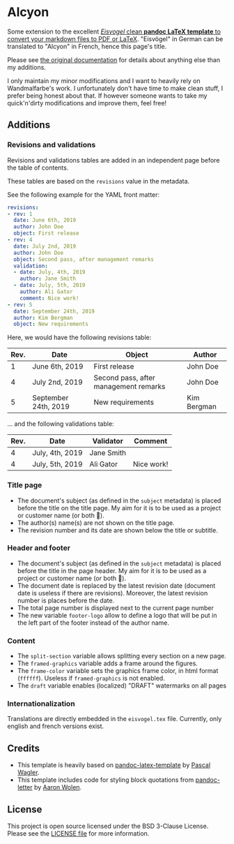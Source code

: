 # Alcyon

Some extension to the excellent [*Eisvogel* clean **pandoc LaTeX template** to convert your markdown files to PDF or LaTeX](https://github.com/Wandmalfarbe/pandoc-latex-template). "Eisvögel" in German can be translated to "Alcyon" in French, hence this page's title.

Please see [the original documentation](https://github.com/Wandmalfarbe/pandoc-latex-template) for details about anything else than my additions.

I only maintain my minor modifications and I want to heavily rely on Wandmalfarbe's work. I unfortunately don't have time to make clean stuff, I prefer being honest about that. If however someone wants to take my quick'n'dirty modifications and improve them, feel free!

## Additions

### Revisions and validations

Revisions and validations tables are added in an independent page before the table of contents.

These tables are based on the `revisions` value in the metadata.

See the following example for the YAML front matter:

```yaml
revisions:
- rev: 1
  date: June 6th, 2019
  author: John Doe
  object: First release
- rev: 4
  date: July 2nd, 2019
  author: John Doe
  object: Second pass, after management remarks
  validation:
  - date: July, 4th, 2019
    author: Jane Smith
  - date: July, 5th, 2019
    author: Ali Gator
    comment: Nice work!
- rev: 5
  date: September 24th, 2019
  author: Kim Bergman
  object: New requirements
```

Here, we would have the following revisions table:

Rev. | Date | Object | Author
-|-|-|-
1 | June 6th, 2019 | First release | John Doe
4 | July 2nd, 2019 | Second pass, after management remarks | John Doe
5 | September 24th, 2019 | New requirements | Kim Bergman

... and the following validations table:

Rev. | Date | Validator | Comment
-|-|-|-
4 | July, 4th, 2019 | Jane Smith |
4 | July, 5th, 2019 | Ali Gator | Nice work!

### Title page

* The document's subject (as defined in the `subject` metadata) is placed before the title on the title page. My aim for it is to be used as a project or customer name (or both :slightly_smiling_face:).
* The author(s) name(s) are not shown on the title page.
* The revision number and its date are shown below the title or subtitle.

### Header and footer

* The document's subject (as defined in the `subject` metadata) is placed before the title in the page header. My aim for it is to be used as a project or customer name (or both :slightly_smiling_face:).
* The document date is replaced by the latest revision date (document date is useless if there are revisions). Moreover, the latest revision number is places before the date.
* The total page number is displayed next to the current page number
* The new variable `footer-logo` allow to define a logo that will be put in the left part of the footer instead of the author name.

### Content

* The `split-section` variable allows splitting every section on a new page.
* The `framed-graphics` variable adds a frame around the figures.
* The `frame-color` variable sets the graphics frame color, in html format (`ffffff`). Useless if `framed-graphics` is not enabled.
* The `draft` variable enables (localized) "DRAFT" watermarks on all pages

### Internationalization

Translations are directly embedded in the `eisvogel.tex` file. Currently, only english and french versions exist.

## Credits

* This template is heavily based on [pandoc-latex-template](https://github.com/Wandmalfarbe/pandoc-latex-template) by [Pascal Wagler](https://github.com/Wandmalfarbe).
* This template includes code for styling block quotations from [pandoc-letter](https://github.com/aaronwolen/pandoc-letter) by [Aaron Wolen](https://github.com/aaronwolen).

## License

This project is open source licensed under the BSD 3-Clause License. Please see the [LICENSE file](LICENSE) for more information.
